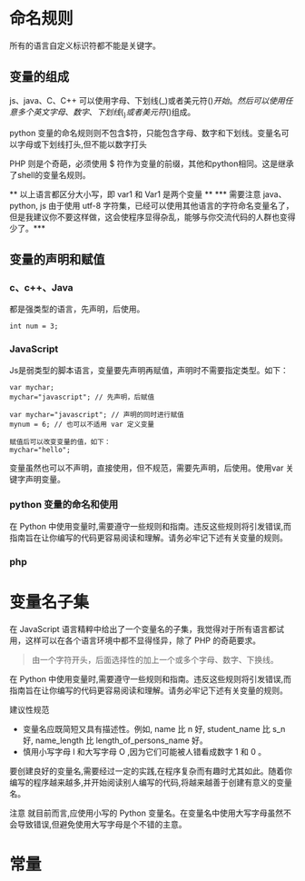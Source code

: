 # 命名规则
所有的语言自定义标识符都不能是关键字。

## 变量的组成
js、java、C、C++ 可以使用字母、下划线(_)或者美元符($)开始。
然后可以使用任意多个英文字母、数字、下划线(_)或者美元符($)组成。

python 变量的命名规则则不包含$符，只能包含字母、数字和下划线。变量名可以字母或下划线打头,但不能以数字打头

PHP 则是个奇葩，必须使用 $ 符作为变量的前缀，其他和python相同。这是继承了shell的变量名规则。

** 以上语言都区分大小写，即 var1 和 Var1 是两个变量 **
*** 需要注意 java、python, js 由于使用 utf-8 字符集，已经可以使用其他语言的字符命名变量名了，但是我建议你不要这样做，这会使程序显得杂乱，能够与你交流代码的人群也变得少了。***

## 变量的声明和赋值

### c、c++、Java

都是强类型的语言，先声明，后使用。
```
int num = 3;
```

### JavaScript

Js是弱类型的脚本语言，变量要先声明再赋值，声明时不需要指定类型。如下：
```
var mychar;
mychar="javascript"; // 先声明，后赋值

var mychar="javascript"; // 声明的同时进行赋值
mynum = 6; // 也可以不适用 var 定义变量

赋值后可以改变变量的值，如下：
mychar="hello";
```

变量虽然也可以不声明，直接使用，但不规范，需要先声明，后使用。使用var 关键字声明变量。

### python 变量的命名和使用

在 Python 中使用变量时,需要遵守一些规则和指南。违反这些规则将引发错误,而指南旨在让你编写的代码更容易阅读和理解。请务必牢记下述有关变量的规则。



### php

# 变量名子集
在 JavaScript 语言精粹中给出了一个变量名的子集，我觉得对于所有语言都试用，这样可以在各个语言环境中都不显得怪异，除了 PHP 的奇葩要求。

> 由一个字符开头，后面选择性的加上一个或多个字母、数字、下换线。


在 Python 中使用变量时,需要遵守一些规则和指南。违反这些规则将引发错误,而指南旨在让你编写的代码更容易阅读和理解。请务必牢记下述有关变量的规则。

建议性规范
- 变量名应既简短又具有描述性。例如, name 比 n 好, student_name 比 s_n 好, name_length 比 length_of_persons_name 好。
- 慎用小写字母 l 和大写字母 O ,因为它们可能被人错看成数字 1 和 0 。

要创建良好的变量名,需要经过一定的实践,在程序复杂而有趣时尤其如此。随着你编写的程序越来越多,并开始阅读别人编写的代码,将越来越善于创建有意义的变量名。

注意  就目前而言,应使用小写的 Python 变量名。在变量名中使用大写字母虽然不会导致错误,但避免使用大写字母是个不错的主意。

# 常量
